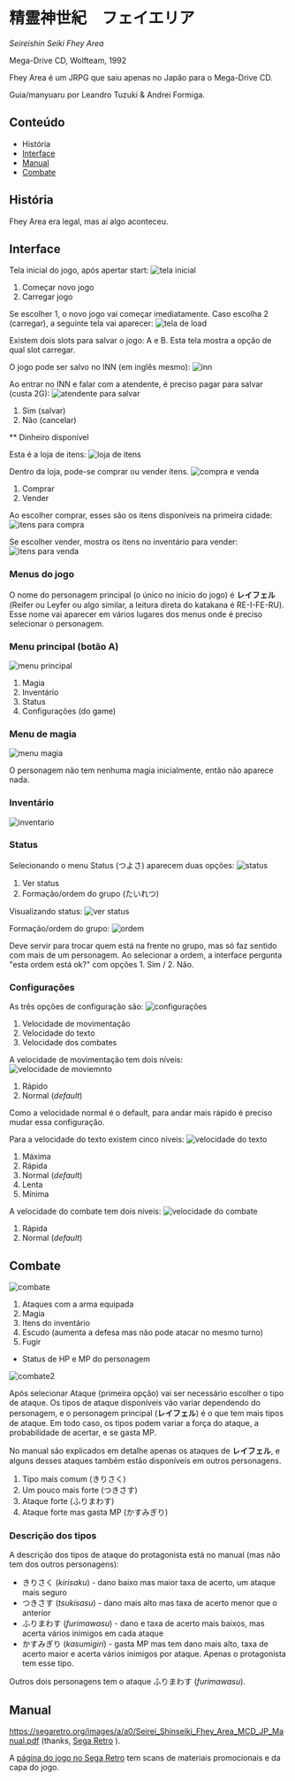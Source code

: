 # 精霊神世紀　フェイエリア

_Seireishin Seiki Fhey Area_

Mega-Drive CD, Wolfteam, 1992

Fhey Area é um JRPG que saiu apenas no Japão para o Mega-Drive CD.

Guia/manyuaru por Leandro Tuzuki & Andrei Formiga.

## Conteúdo

* História
* [Interface](#interface)
* [Manual](#manual)
* [Combate](#combate)

## História

Fhey Area era legal, mas aí algo aconteceu.

## Interface

Tela inicial do jogo, após apertar start:
![tela inicial](tela01.jpg)

1. Começar novo jogo
2. Carregar jogo

Se escolher 1, o novo jogo vai começar imediatamente. Caso escolha 2 (carregar), a seguinte tela vai aparecer:
![tela de load](tela02.jpg)

Existem dois slots para salvar o jogo: A e B. Esta tela mostra a opção de qual slot carregar.

O jogo pode ser salvo no INN (em inglês mesmo):
![inn](tela03.jpg)

Ao entrar no INN e falar com a atendente, é preciso pagar para salvar (custa 2G):
![atendente para salvar](tela04.jpg)

1. Sim (salvar)
2. Não (cancelar)

** Dinheiro disponível

Esta é a loja de itens:
![loja de itens](tela05.jpg)

Dentro da loja, pode-se comprar ou vender itens.
![compra e venda](tela06.jpg)

1. Comprar
2. Vender

Ao escolher comprar, esses são os itens disponíveis na primeira cidade:
![itens para compra](tela07.jpg)

Se escolher vender, mostra os itens no inventário para vender:
![itens para venda](tela08.jpg)

### Menus do jogo

O nome do personagem principal (o único no início do jogo) é **レイフェル** (Reifer ou Leyfer ou algo similar, a leitura direta do katakana é RE-I-FE-RU). Esse nome vai aparecer em vários lugares dos menus onde é preciso selecionar o personagem.

### Menu principal (botão A)
![menu principal](tela09.jpg)

1. Magia
2. Inventário
3. Status
4. Configurações (do game)

### Menu de magia
![menu magia](tela10.jpg)

O personagem não tem nenhuma magia inicialmente, então não aparece nada.

### Inventário
![inventario](tela11.jpg)

### Status

Selecionando o menu Status (つよさ) aparecem duas opções:
![status](tela12.jpg)

1. Ver status
2. Formação/ordem do grupo (たいれつ)

Visualizando status:
![ver status](tela13.jpg)

Formação/ordem do grupo:
![ordem](tela14.jpg)

Deve servir para trocar quem está na frente no grupo, mas só faz sentido com mais de um personagem. Ao selecionar a ordem, a interface pergunta "esta ordem está ok?" com opções 1. Sim / 2. Não.

### Configurações

As três opções de configuração são:
![configurações](telaconfmain.jpg)

1. Velocidade de movimentação
2. Velocidade do texto
3. Velocidade dos combates

A velocidade de movimentação tem dois níveis:
![velocidade de moviemnto](telaconfaruku.jpg)

1. Rápido
2. Normal (*default*)

Como a velocidade normal é o default, para andar mais rápido é preciso mudar essa configuração.

Para a velocidade do texto existem cinco níveis:
![velocidade do texto](telaconfmesseji.jpg)

1. Máxima
2. Rápida
3. Normal (*default*)
4. Lenta
5. Mínima

A velocidade do combate tem dois níveis:
![velocidade do combate](telaconfsentou.jpg)

1. Rápida
2. Normal (*default*)

## Combate

![combate](telacombate1.jpg)

1. Ataques com a arma equipada
2. Magia
3. Itens do inventário
4. Escudo (aumenta a defesa mas não pode atacar no mesmo turno)
5. Fugir
* Status de HP e MP do personagem

![combate2](telacombate2.jpg)

Após selecionar Ataque (primeira opção) vai ser necessário escolher o tipo de ataque.
Os tipos de ataque disponíveis vão variar dependendo do personagem, e o personagem
principal (**レイフェル**) é o que tem mais tipos de ataque. Em todo caso, os tipos
podem variar a força do ataque, a probabilidade de acertar, e se gasta MP.

No manual são explicados em detalhe apenas os ataques de **レイフェル**, e alguns
desses ataques também estão disponíveis em outros personagens.

1. Tipo mais comum (きりさく)
2. Um pouco mais forte (つきさす)
3. Ataque forte (ふりまわす)
4. Ataque forte mas gasta MP (かすみぎり)

### Descrição dos tipos

A descrição dos tipos de ataque do protagonista
está no manual (mas não tem dos outros personagens):

* きりさく (*kirisaku*) - dano baixo mas maior taxa de acerto, um ataque mais seguro
* つきさす (*tsukisasu*) - dano mais alto mas taxa de acerto menor que o anterior
* ふりまわす (*furimawasu*) - dano e taxa de acerto mais baixos, mas acerta vários inimigos em cada ataque
* かすみぎり (*kasumigiri*) - gasta MP mas tem dano mais alto, taxa de acerto maior e acerta vários inimigos por ataque. Apenas o protagonista tem esse tipo.

Outros dois personagens tem o ataque ふりまわす (*furimawasu*).

## Manual

https://segaretro.org/images/a/a0/Seirei_Shinseiki_Fhey_Area_MCD_JP_Manual.pdf (thanks, [Sega Retro](http://segaretro.org) ).

A [página do jogo no Sega Retro](https://segaretro.org/Seirei_Shinseiki_Fhey_Area) tem scans de
materiais promocionais e da capa do jogo.

